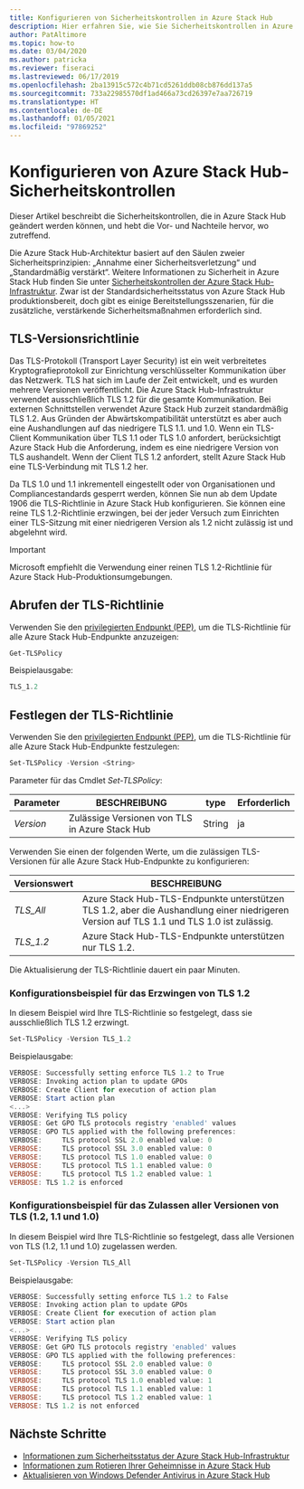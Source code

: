 ```yaml
---
title: Konfigurieren von Sicherheitskontrollen in Azure Stack Hub
description: Hier erfahren Sie, wie Sie Sicherheitskontrollen in Azure Stack Hub konfigurieren.
author: PatAltimore
ms.topic: how-to
ms.date: 03/04/2020
ms.author: patricka
ms.reviewer: fiseraci
ms.lastreviewed: 06/17/2019
ms.openlocfilehash: 2ba13915c572c4b71cd5261ddb08cb876dd137a5
ms.sourcegitcommit: 733a22985570df1ad466a73cd26397e7aa726719
ms.translationtype: HT
ms.contentlocale: de-DE
ms.lasthandoff: 01/05/2021
ms.locfileid: "97869252"
---
```

# <a name="configure-azure-stack-hub-security-controls"></a>Konfigurieren von Azure Stack Hub-Sicherheitskontrollen

Dieser Artikel beschreibt die Sicherheitskontrollen, die in Azure Stack Hub geändert werden können, und hebt die Vor- und Nachteile hervor, wo zutreffend.

Die Azure Stack Hub-Architektur basiert auf den Säulen zweier Sicherheitsprinzipien: „Annahme einer Sicherheitsverletzung“ und „Standardmäßig verstärkt“. Weitere Informationen zu Sicherheit in Azure Stack Hub finden Sie unter [Sicherheitskontrollen der Azure Stack Hub-Infrastruktur](azure-stack-security-foundations.md). Zwar ist der Standardsicherheitsstatus von Azure Stack Hub produktionsbereit, doch gibt es einige Bereitstellungsszenarien, für die zusätzliche, verstärkende Sicherheitsmaßnahmen erforderlich sind.

## <a name="tls-version-policy"></a>TLS-Versionsrichtlinie

Das TLS-Protokoll (Transport Layer Security) ist ein weit verbreitetes Kryptografieprotokoll zur Einrichtung verschlüsselter Kommunikation über das Netzwerk. TLS hat sich im Laufe der Zeit entwickelt, und es wurden mehrere Versionen veröffentlicht. Die Azure Stack Hub-Infrastruktur verwendet ausschließlich TLS 1.2 für die gesamte Kommunikation. Bei externen Schnittstellen verwendet Azure Stack Hub zurzeit standardmäßig TLS 1.2. Aus Gründen der Abwärtskompatibilität unterstützt es aber auch eine Aushandlungen auf das niedrigere TLS 1.1. und 1.0. Wenn ein TLS-Client Kommunikation über TLS 1.1 oder TLS 1.0 anfordert, berücksichtigt Azure Stack Hub die Anforderung, indem es eine niedrigere Version von TLS aushandelt. Wenn der Client TLS 1.2 anfordert, stellt Azure Stack Hub eine TLS-Verbindung mit TLS 1.2 her.

Da TLS 1.0 und 1.1 inkrementell eingestellt oder von Organisationen und Compliancestandards gesperrt werden, können Sie nun ab dem Update 1906 die TLS-Richtlinie in Azure Stack Hub konfigurieren. Sie können eine reine TLS 1.2-Richtlinie erzwingen, bei der jeder Versuch zum Einrichten einer TLS-Sitzung mit einer niedrigeren Version als 1.2 nicht zulässig ist und abgelehnt wird.

> [!IMPORTANT]
> Microsoft empfiehlt die Verwendung einer reinen TLS 1.2-Richtlinie für Azure Stack Hub-Produktionsumgebungen.

## <a name="get-tls-policy"></a>Abrufen der TLS-Richtlinie

Verwenden Sie den [privilegierten Endpunkt (PEP)](azure-stack-privileged-endpoint.md), um die TLS-Richtlinie für alle Azure Stack Hub-Endpunkte anzuzeigen:

```powershell
Get-TLSPolicy
```

Beispielausgabe:

```powershell
TLS_1.2
```

## <a name="set-tls-policy"></a>Festlegen der TLS-Richtlinie

Verwenden Sie den [privilegierten Endpunkt (PEP)](azure-stack-privileged-endpoint.md), um die TLS-Richtlinie für alle Azure Stack Hub-Endpunkte festzulegen:

```powershell
Set-TLSPolicy -Version <String>
```

Parameter für das Cmdlet *Set-TLSPolicy*:

| Parameter | BESCHREIBUNG | type | Erforderlich |
|-----|-----|-----|-----|
| *Version* | Zulässige Versionen von TLS in Azure Stack Hub | String | ja |

Verwenden Sie einen der folgenden Werte, um die zulässigen TLS-Versionen für alle Azure Stack Hub-Endpunkte zu konfigurieren:

| Versionswert | BESCHREIBUNG |
|-------|-------|
| *TLS_All* | Azure Stack Hub-TLS-Endpunkte unterstützen TLS 1.2, aber die Aushandlung einer niedrigeren Version auf TLS 1.1 und TLS 1.0 ist zulässig. |
| *TLS_1.2* | Azure Stack Hub-TLS-Endpunkte unterstützen nur TLS 1.2. |

Die Aktualisierung der TLS-Richtlinie dauert ein paar Minuten.

### <a name="enforce-tls-12-configuration-example"></a>Konfigurationsbeispiel für das Erzwingen von TLS 1.2

In diesem Beispiel wird Ihre TLS-Richtlinie so festgelegt, dass sie ausschließlich TLS 1.2 erzwingt.

```powershell
Set-TLSPolicy -Version TLS_1.2
```

Beispielausgabe:

```powershell
VERBOSE: Successfully setting enforce TLS 1.2 to True
VERBOSE: Invoking action plan to update GPOs
VERBOSE: Create Client for execution of action plan
VERBOSE: Start action plan
<...>
VERBOSE: Verifying TLS policy
VERBOSE: Get GPO TLS protocols registry 'enabled' values
VERBOSE: GPO TLS applied with the following preferences:
VERBOSE:     TLS protocol SSL 2.0 enabled value: 0
VERBOSE:     TLS protocol SSL 3.0 enabled value: 0
VERBOSE:     TLS protocol TLS 1.0 enabled value: 0
VERBOSE:     TLS protocol TLS 1.1 enabled value: 0
VERBOSE:     TLS protocol TLS 1.2 enabled value: 1
VERBOSE: TLS 1.2 is enforced
```

### <a name="allow-all-versions-of-tls-12-11-and-10-configuration-example"></a>Konfigurationsbeispiel für das Zulassen aller Versionen von TLS (1.2, 1.1 und 1.0)

In diesem Beispiel wird Ihre TLS-Richtlinie so festgelegt, dass alle Versionen von TLS (1.2, 1.1 und 1.0) zugelassen werden.

```powershell
Set-TLSPolicy -Version TLS_All
```

Beispielausgabe:

```powershell
VERBOSE: Successfully setting enforce TLS 1.2 to False
VERBOSE: Invoking action plan to update GPOs
VERBOSE: Create Client for execution of action plan
VERBOSE: Start action plan
<...>
VERBOSE: Verifying TLS policy
VERBOSE: Get GPO TLS protocols registry 'enabled' values
VERBOSE: GPO TLS applied with the following preferences:
VERBOSE:     TLS protocol SSL 2.0 enabled value: 0
VERBOSE:     TLS protocol SSL 3.0 enabled value: 0
VERBOSE:     TLS protocol TLS 1.0 enabled value: 1
VERBOSE:     TLS protocol TLS 1.1 enabled value: 1
VERBOSE:     TLS protocol TLS 1.2 enabled value: 1
VERBOSE: TLS 1.2 is not enforced
```

## <a name="next-steps"></a>Nächste Schritte

- [Informationen zum Sicherheitsstatus der Azure Stack Hub-Infrastruktur](azure-stack-security-foundations.md)
- [Informationen zum Rotieren Ihrer Geheimnisse in Azure Stack Hub](azure-stack-rotate-secrets.md)
- [Aktualisieren von Windows Defender Antivirus in Azure Stack Hub](azure-stack-security-av.md)
